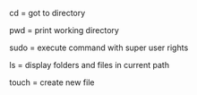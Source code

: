 cd = got to directory

pwd = print working directory

sudo = execute command with super user rights

ls = display folders and files in current path

touch = create new file


